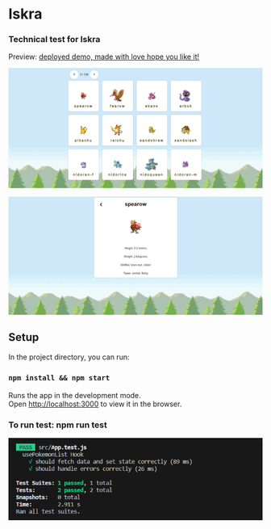 # Iskra



### Technical test for Iskra

Preview:
[deployed demo, made with love hope you like it!](https://loving-mice.surge.sh/) 


![Iskra preview](./doc/img/img-1.png)

![Iskra preview](./doc/img/img-2.png)


## Setup

In the project directory, you can run:

### `npm install && npm start`

Runs the app in the development mode.\
Open [http://localhost:3000](http://localhost:3000) to view it in the browser.

### To run test: npm run test

![Iskra preview](./doc/img/img-3.png)